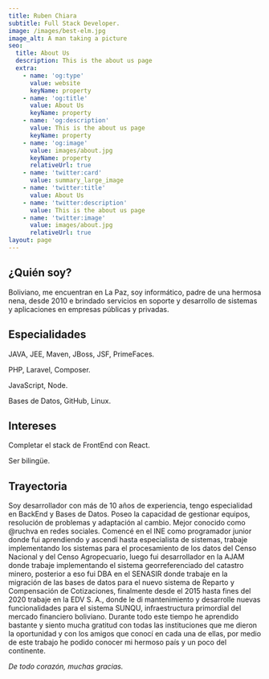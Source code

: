 ```yaml
---
title: Ruben Chiara
subtitle: Full Stack Developer.
image: /images/best-elm.jpg
image_alt: A man taking a picture
seo:
  title: About Us
  description: This is the about us page
  extra:
    - name: 'og:type'
      value: website
      keyName: property
    - name: 'og:title'
      value: About Us
      keyName: property
    - name: 'og:description'
      value: This is the about us page
      keyName: property
    - name: 'og:image'
      value: images/about.jpg
      keyName: property
      relativeUrl: true
    - name: 'twitter:card'
      value: summary_large_image
    - name: 'twitter:title'
      value: About Us
    - name: 'twitter:description'
      value: This is the about us page
    - name: 'twitter:image'
      value: images/about.jpg
      relativeUrl: true
layout: page
---
```

## ¿Quién soy?

Boliviano, me encuentran en La Paz, soy informático, padre de una hermosa nena, desde 2010 e brindado servicios en soporte y desarrollo de sistemas y aplicaciones en empresas públicas y privadas.

## Especialidades

JAVA, JEE, Maven, JBoss, JSF, PrimeFaces.

PHP, Laravel, Composer.

JavaScript, Node.

Bases de Datos, GitHub, Linux.

## Intereses

Completar el stack de FrontEnd con React.

Ser bilingüe.

## Trayectoria

Soy desarrollador con más de 10 años de experiencia, tengo especialidad en BackEnd y Bases de Datos. Poseo la capacidad de gestionar equipos, resolución de problemas y adaptación al cambio.
Mejor conocido como @ruchva en redes sociales.
Comencé en el INE como programador junior donde fui aprendiendo y ascendí hasta especialista de sistemas, trabaje implementando los sistemas para el procesamiento de los datos del Censo Nacional y del Censo Agropecuario, luego fui desarrollador en la AJAM donde trabaje implementando el sistema georreferenciado del catastro minero, posterior a eso fui DBA en el SENASIR donde trabaje en la migración de las bases de datos para el nuevo sistema de Reparto y Compensación de Cotizaciones, finalmente desde el 2015 hasta fines del 2020 trabaje en la EDV S. A., donde le di mantenimiento y desarrolle nuevas funcionalidades para el sistema SUNQU, infraestructura primordial del mercado financiero boliviano.
Durante todo este tiempo he aprendido bastante y siento mucha gratitud con todas las instituciones que me dieron la oportunidad y con los amigos que conocí en cada una de ellas, por medio de este trabajo he podido conocer mi hermoso país y un poco del continente.

*De todo corazón, muchas gracias.*
